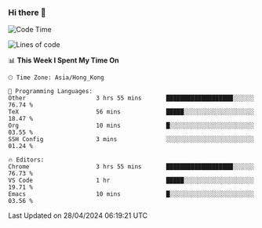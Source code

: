 ### Hi there 👋

<!--
**nicehiro/nicehiro** is a ✨ _special_ ✨ repository because its `README.md` (this file) appears on your GitHub profile.

Here are some ideas to get you started:

- 🔭 I’m currently working on ...
- 🌱 I’m currently learning ...
- 👯 I’m looking to collaborate on ...
- 🤔 I’m looking for help with ...
- 💬 Ask me about ...
- 📫 How to reach me: ...
- 😄 Pronouns: ...
- ⚡ Fun fact: ...
-->

<!--START_SECTION:waka-->
![Code Time](http://img.shields.io/badge/Code%20Time-318%20hrs%2047%20mins-blue)

![Lines of code](https://img.shields.io/badge/From%20Hello%20World%20I%27ve%20Written-2.6%20million%20lines%20of%20code-blue)

📊 **This Week I Spent My Time On** 

```text
🕑︎ Time Zone: Asia/Hong_Kong

💬 Programming Languages: 
Other                    3 hrs 55 mins       ███████████████████░░░░░░   76.74 % 
TeX                      56 mins             █████░░░░░░░░░░░░░░░░░░░░   18.47 % 
Org                      10 mins             █░░░░░░░░░░░░░░░░░░░░░░░░   03.55 % 
SSH Config               3 mins              ░░░░░░░░░░░░░░░░░░░░░░░░░   01.24 % 

🔥 Editors: 
Chrome                   3 hrs 55 mins       ███████████████████░░░░░░   76.73 % 
VS Code                  1 hr                █████░░░░░░░░░░░░░░░░░░░░   19.71 % 
Emacs                    10 mins             █░░░░░░░░░░░░░░░░░░░░░░░░   03.56 % 
```


 Last Updated on 28/04/2024 06:19:21 UTC
<!--END_SECTION:waka-->
